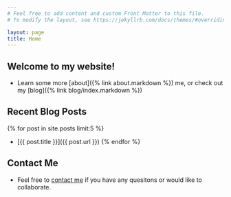```yaml
---
# Feel free to add content and custom Front Matter to this file.
# To modify the layout, see https://jekyllrb.com/docs/themes/#overriding-theme-defaults

layout: page
title: Home
---
```


## Welcome to my website!
- Learn some more [about]({% link about.markdown %}) me, or check out my [blog]({% link blog/index.markdown %})

## Recent Blog Posts
{% for post in site.posts limit:5 %}
- [{{ post.title }}]({{ post.url }})
{% endfor %}

## Contact Me
- Feel free to [contact me](mailto:judz1105@gmail.com) if you have any quesitons or would like to collaborate.

